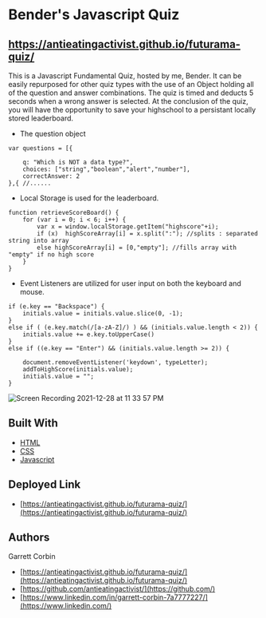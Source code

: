 # Bender's Javascript Quiz


## https://antieatingactivist.github.io/futurama-quiz/

This is a Javascript Fundamental Quiz, hosted by me, Bender. It can be easily repurposed for other quiz types with the use of an Object holding all of the question and answer combinations. The quiz is timed and deducts 5 seconds when a wrong answer is selected. At the conclusion of the quiz, you will have the opportunity to save your highschool to a persistant locally stored leaderboard.

- The question object

```
var questions = [{

    q: "Which is NOT a data type?",
    choices: ["string","boolean","alert","number"],
    correctAnswer: 2
},{ //......
```

- Local Storage is used for the leaderboard.

```
function retrieveScoreBoard() {
    for (var i = 0; i < 6; i++) {
        var x = window.localStorage.getItem("highscore"+i);
        if (x)  highScoreArray[i] = x.split(":"); //splits : separated string into array
        else highScoreArray[i] = [0,"empty"]; //fills array with "empty" if no high score
    }
}
```

- Event Listeners are utilized for user input on both the keyboard and mouse.

```
if (e.key == "Backspace") {   
    initials.value = initials.value.slice(0, -1);             
}
else if ( (e.key.match(/[a-zA-Z]/) ) && (initials.value.length < 2)) {
    initials.value += e.key.toUpperCase()
}
else if ((e.key == "Enter") && (initials.value.length >= 2)) {

    document.removeEventListener('keydown', typeLetter);
    addToHighScore(initials.value);
    initials.value = "";
}      
```


![Screen Recording 2021-12-28 at 11 33 57 PM](https://user-images.githubusercontent.com/1414728/147638242-639ec2a5-8e65-4517-ab06-b66291672899.gif)





## Built With

* [HTML](https://developer.mozilla.org/en-US/docs/Web/HTML)
* [CSS](https://developer.mozilla.org/en-US/docs/Web/CSS)
* [Javascript](https://developer.mozilla.org/en-US/docs/Web/JavaScript)

## Deployed Link

* [https://antieatingactivist.github.io/futurama-quiz/](https://antieatingactivist.github.io/futurama-quiz/)


## Authors

Garrett Corbin

- [https://antieatingactivist.github.io/futurama-quiz/](https://antieatingactivist.github.io/futurama-quiz/)
- [https://github.com/antieatingactivist/](https://github.com/)
- [https://www.linkedin.com/in/garrett-corbin-7a7777227/](https://www.linkedin.com/)
